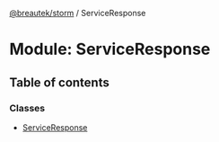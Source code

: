 [@breautek/storm](../README.md) / ServiceResponse

# Module: ServiceResponse

## Table of contents

### Classes

- [ServiceResponse](../classes/serviceresponse.serviceresponse-1.md)

